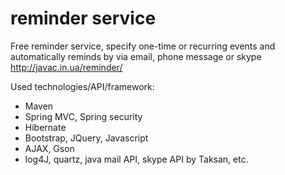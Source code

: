 # reminder service

Free reminder service, specify one-time or recurring events and automatically  reminds by via email, phone message or skype
http://javac.in.ua/reminder/

Used technologies/API/framework:
- Maven
- Spring MVC, Spring security
- Hibernate
- Bootstrap, JQuery, Javascript
- AJAX, Gson
- log4J, quartz, java mail API, skype API by Taksan, etc.
